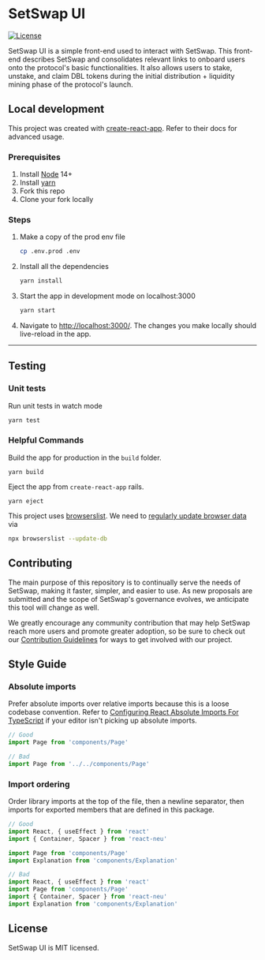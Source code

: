 # SetSwap UI

[![License](https://img.shields.io/:license-mit-blue.svg)](https://opensource.org/licenses/MIT)

SetSwap UI is a simple front-end used to interact with SetSwap. This front-end describes SetSwap and consolidates relevant links to onboard users onto the protocol's basic functionalities. It also allows users to stake, unstake, and claim DBL tokens during the initial distribution + liquidity mining phase of the protocol's launch.

## Local development

This project was created with [create-react-app](https://create-react-app.dev/). Refer to their docs for advanced usage.

### Prerequisites

1. Install [Node](https://nodejs.org/en/) 14+
1. Install [yarn](https://yarnpkg.com/getting-started/install)
1. Fork this repo
1. Clone your fork locally

### Steps

1. Make a copy of the prod env file

   ```bash
   cp .env.prod .env
   ```

1. Install all the dependencies

   ```bash
   yarn install
   ```

1. Start the app in development mode on localhost:3000

   ```bash
   yarn start
   ```

1. Navigate to [http://localhost:3000/](http://localhost:3000/). The changes you make locally should live-reload in the app.

---

## Testing

### Unit tests

Run unit tests in watch mode

```bash
yarn test
```

### Helpful Commands

Build the app for production in the `build` folder.

```
yarn build
```

Eject the app from `create-react-app` rails.

```
yarn eject
```

This project uses [browserslist](https://github.com/browserslist/browserslist). We need to [regularly update browser data](https://github.com/browserslist/browserslist#browsers-data-updating) via

```bash
npx browserslist --update-db
```

## Contributing

The main purpose of this repository is to continually serve the needs of SetSwap, making it faster, simpler, and easier to use. As new proposals are submitted and the scope of SetSwap's governance evolves, we anticipate this tool will change as well.

We greatly encourage any community contribution that may help SetSwap reach more users and promote greater adoption, so be sure to check out our [Contribution Guidelines](https://github.com/GalleonDAO/setswap-interface/blob/main/app/CONTRIBUTING.md) for ways to get involved with our project.

## Style Guide

### Absolute imports

Prefer absolute imports over relative imports because this is a loose codebase convention. Refer to [Configuring React Absolute Imports For TypeScript](https://justinnoel.dev/2019/06/18/configuring-react-absolute-imports-for-typescript/) if your editor isn't picking up absolute imports.

```typescript
// Good
import Page from 'components/Page'

// Bad
import Page from '../../components/Page'
```

### Import ordering

Order library imports at the top of the file, then a newline separator, then imports for exported members that are defined in this package.

```typescript
// Good
import React, { useEffect } from 'react'
import { Container, Spacer } from 'react-neu'

import Page from 'components/Page'
import Explanation from 'components/Explanation'
```

```typescript
// Bad
import React, { useEffect } from 'react'
import Page from 'components/Page'
import { Container, Spacer } from 'react-neu'
import Explanation from 'components/Explanation'
```

## License

SetSwap UI is MIT licensed.
